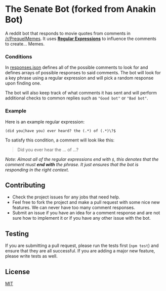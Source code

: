 # The Senate Bot (forked from Anakin Bot)
A reddit bot that responds to movie quotes from comments in [/r/PrequelMemes](https://www.reddit.com/r/PrequelMemes). It uses [**Regular Expressions**](https://en.wikipedia.org/wiki/Regular_expression) to influence the comments to create... Memes.

### Conditions
In [responses.json](responses.json) defines all of the possible comments to look for and defines arrays of possible responses to said comments. The bot will look for a key phrase using a regular expression and will pick a random response upon finding one.

The bot will also keep track of what comments it has sent and will perform additional checks to common replies such as `"Good bot"` or `"Bad bot"`.

### Example
Here is an example regular expression:

```
(did you|have you) ever heard? the (.*) of (.*)\?$
```

To satisfy this condition, a comment will look like this:

>Did you ever hear the ... of ...?

*Note: Almost all of the regular expressions end with `$`, this denotes that the comment must **end with** the phrase. It just ensures that the bot is responding in the right context.*

## Contributing
- Check the project issues for any jobs that need help.
- Feel free to fork the project and make a pull request with some nice new features. We can never have too many comment responses.
- Submit an issue if you have an idea for a comment response and are not sure how to implement it or if you have any other issue with the bot.

## Testing
If you are submitting a pull request, please run the tests first (`npm test`) and ensure that they are all successful. If you are adding a major new feature, please write tests as well.

## License
[MIT](LICENSE)
